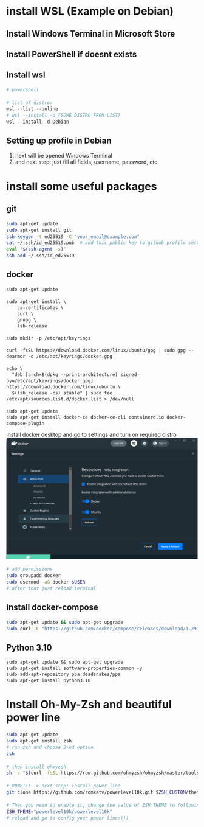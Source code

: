 # install WSL (Example on Debian)
## Install Windows Terminal in Microsoft Store
## Install PowerShell if doesnt exists
## Install wsl
```powershell
# powershell

# list of distro:
wsl --list --online
# wsl --install -d {SOME DISTRO FROM LIST}
wsl --install -d Debian
```
## Setting up profile in Debian
1. next will be opened Windows Terminal
2. and next step: just fill all fields, username, password, etc.


# install some useful packages
## git
```bash
sudo apt-get update
sudo apt-get install git
ssh-keygen -t ed25519 -C "your_email@example.com"
cat ~/.ssh/id_ed25519.pub  # add this public key to github profile settings ssh keys
eval "$(ssh-agent -s)"
ssh-add ~/.ssh/id_ed25519
```

## docker
```
sudo apt-get update

sudo apt-get install \
    ca-certificates \
    curl \
    gnupg \
    lsb-release

sudo mkdir -p /etc/apt/keyrings

curl -fsSL https://download.docker.com/linux/ubuntu/gpg | sudo gpg --dearmor -o /etc/apt/keyrings/docker.gpg

echo \
  "deb [arch=$(dpkg --print-architecture) signed-by=/etc/apt/keyrings/docker.gpg] https://download.docker.com/linux/ubuntu \
  $(lsb_release -cs) stable" | sudo tee /etc/apt/sources.list.d/docker.list > /dev/null

sudo apt-get update
sudo apt-get install docker-ce docker-ce-cli containerd.io docker-compose-plugin
```

install docker desktop and go to settings and turn on required distro
![](Docker-Desktop.png)

```bash
# add permissions
sudo groupadd docker
sudo usermod -aG docker $USER
# after that just reload terminal
```

## install docker-compose
```bash
sudo apt-get update && sudo apt-get upgrade
sudo curl -L "https://github.com/docker/compose/releases/download/1.29.2/docker-compose-$(uname -s)-$(uname -m)" -o /usr/local/bin/docker-compose
```


## Python 3.10
```
sudo apt-get update && sudo apt-get upgrade
sudo apt-get install software-properties-common -y
sudo add-apt-repository ppa:deadsnakes/ppa
sudo apt-get install python3.10
```

# Install Oh-My-Zsh and beautiful power line
```bash
sudo apt-get update
sudo apt-get install zsh
# run zsh and choose 2-nd option
zsh

# then install ohmyzsh
sh -c "$(curl -fsSL https://raw.github.com/ohmyzsh/ohmyzsh/master/tools/install.sh)"

# DONE!!! -> next step: install power line
git clone https://github.com/romkatv/powerlevel10k.git $ZSH_CUSTOM/themes/powerlevel10k

# Then you need to enable it, change the value of ZSH_THEME to following in ~/.zshrc file :
ZSH_THEME="powerlevel10k/powerlevel10k"
# reload and go to config your power line:)))
```
